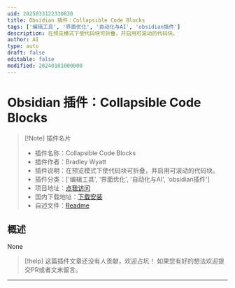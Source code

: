 ```yaml
---
uid: 2025033122330830
title: Obsidian 插件：Collapsible Code Blocks
tags: ['编辑工具', '界面优化', '自动化与AI', 'obsidian插件']
description: 在预览模式下使代码块可折叠，并启用可滚动的代码块。
author: AI
type: auto
draft: false
editable: false
modified: 20240101000000
---
```


# Obsidian 插件：Collapsible Code Blocks

> [!Note] 插件名片
> - 插件名称：Collapsible Code Blocks
> - 插件作者：Bradley Wyatt
> - 插件说明：在预览模式下使代码块可折叠，并启用可滚动的代码块。
> - 插件分类：['编辑工具', '界面优化', '自动化与AI', 'obsidian插件']
> - 项目地址：[点我访问](https://github.com/bwya77/collapsible-code-blocks)
> - 国内下载地址：[下载安装](https://pkmer.cn/products/plugin/pluginMarket/?collapsible-code-blocks)
> - 自述文件：[Readme](https://ghproxy.net/https://raw.githubusercontent.com/bwya77/collapsible-code-blocks/main/README.md)



## 概述

None


> [!help] 
> 这篇插件文章还没有人贡献，欢迎占坑！
> 如果您有好的想法欢迎提交PR或者文末留言。
> 

---




